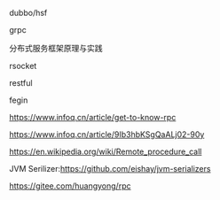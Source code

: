 dubbo/hsf

grpc

分布式服务框架原理与实践

rsocket

restful

fegin

https://www.infoq.cn/article/get-to-know-rpc

https://www.infoq.cn/article/9Ib3hbKSgQaALj02-90y

https://en.wikipedia.org/wiki/Remote_procedure_call

JVM Serilizer:https://github.com/eishay/jvm-serializers

https://gitee.com/huangyong/rpc 